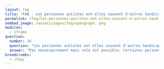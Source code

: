 ```yaml
---
layout: faq
title: "FAQ - Les personnes autistes ont-elles souvent d'autres handicaps ?"
permalink: /faq/les-personnes-autistes-ont-elles-souvent-d-autres-handicaps
oembed_image: /assets/pages/faq/opengraph. png
modules:
  - iframe
question: 
  number: 28
  question: "Les personnes autistes ont-elles souvent d'autres handicaps ?"
  answer: "Pas nécessairement mais cela est possible. Certaines personnes avec autisme ont une déficience intellectuelle. D'autres ont un handicap comme la dyslexie, la dyspraxie ou un trouble du déficit de l'attention avec ou sans hyperactivité. Les personnes avec autisme peuvent également avoir de l'épilepsie ou des problèmes des intestins. Il y a beaucoup de recherche dans ce domaine mais d'un point de vue pratique, cela signifie que chaque personne autiste est vraiment unique. L'autisme affecte chaque personne de façon différente. De même, chaque personne autiste peut avoir d'autres handicaps. Chaque personne autiste a également une personnalité, des forces, des talents et des difficultés qui lui sont propre. C'est pourquoi il est important de ne pas faire de stéréotypes et de savoir pour chaque personne autiste que vous connaissez ses besoins. "
breadcrumbs:
  - /faq/
---
```


